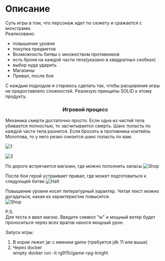 <h1 align="left">Описание</h1> 

Суть игры в том, что персонаж идет по сюжету и сражается с монстрами.  
Реализовано: 
- повышение уровня
- покупка предметов
- Возможность битвы с множеством противников
- есть броня на каждой части тела(указано в квадратных скобках)
- выбор куда ударить
- Магазины
- Привал, после боя

С каждым подходом я стараюсь сделать так, чтобы расширение игры не предоставляло сложностей. Реализую принципы SOLID к этому продукту.

<h3 align="center">Игровой процесс</h3>
Механика смерти достаточно просто. Если одна из частей тела убивается полностью, то засчитывается смерть.  Шанс попасть по каждой части тела разнится. Если бросить в противника коктейль Молотова, то у него резко снизится шанс попасть по вам.

![1](https://user-images.githubusercontent.com/96048104/190129002-97e93afe-80ee-4290-9f29-414f56a743be.jpg)

![2](https://user-images.githubusercontent.com/96048104/190133905-6ca66eac-03d9-4055-8067-7ab3b8b3fe89.jpg)

По дороге встречается магазин, где можно пополнить запасы
![Shop](https://user-images.githubusercontent.com/96048104/190132936-0075d62e-c90f-42b8-99ff-57b96ce05b9b.jpg)

После боя герой устраивает привал, где может подготовиться к следующей битве
![Halt](https://user-images.githubusercontent.com/96048104/190132717-6a4693ac-4d1d-43b1-b215-cef3791272d4.jpg)

Повышение уровня носит литературный характер. Читая текст можно догадаться, какая из характеристик повысится.<br>
![Shop](https://user-images.githubusercontent.com/96048104/190132936-0075d62e-c90f-42b8-99ff-57b96ce05b9b.jpg)

P.S.<br>
Для теста я ввел магию. Введите символ "w" и мощный ветер будет проноситься через всех врагов нанося мощный урон.

Запуск игры:
1. В корне лежит jar с именем game (требуется jdk 11 или выше)
2. Через docker  
winpty docker run -it rg915i/game-rpg-knight
